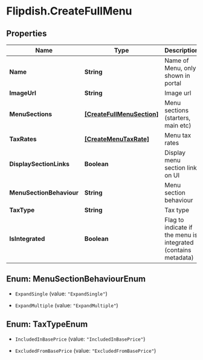 # Flipdish.CreateFullMenu

## Properties

Name | Type | Description | Notes
------------ | ------------- | ------------- | -------------
**Name** | **String** | Name of Menu, only shown in portal | [optional] 
**ImageUrl** | **String** | Image url | [optional] 
**MenuSections** | [**[CreateFullMenuSection]**](CreateFullMenuSection.md) | Menu sections (starters, main etc) | [optional] 
**TaxRates** | [**[CreateMenuTaxRate]**](CreateMenuTaxRate.md) | Menu tax rates | [optional] 
**DisplaySectionLinks** | **Boolean** | Display menu section link on UI | [optional] 
**MenuSectionBehaviour** | **String** | Menu section behaviour | [optional] 
**TaxType** | **String** | Tax type | [optional] 
**IsIntegrated** | **Boolean** | Flag to indicate if the menu is integrated (contains metadata) | [optional] 



## Enum: MenuSectionBehaviourEnum


* `ExpandSingle` (value: `"ExpandSingle"`)

* `ExpandMultiple` (value: `"ExpandMultiple"`)





## Enum: TaxTypeEnum


* `IncludedInBasePrice` (value: `"IncludedInBasePrice"`)

* `ExcludedFromBasePrice` (value: `"ExcludedFromBasePrice"`)




